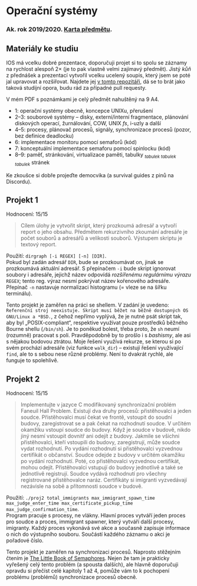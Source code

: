 # Operační systémy
### Ak. rok 2019/2020. [Karta předmětu](https://www.fit.vut.cz/study/course/13332/.cs).

## Materiály ke studiu
IOS má vcelku dobré prezentace, doporučuji projet si to spolu se záznamy na rychlost alespoň 2× (je to pak vlastně velmi zajímavý předmět). Jistý _kůň_ z přednášek a prezentací vytvořil vcelku ucelený soupis, který jsem se poté jal upravovat a rozšiřovat. Najdete jej [v tomto repozitáři](https://github.com/ondryaso/FIT-IOS-notes), dá se to brát jako taková studijní opora, budu rád za případné pull requesty.

V mém PDF s poznámkami je celý předmět nahuštěný na 9 A4.
- 1: operační systémy obecně, koncepce UNIXu, přerušení
- 2–3: souborové systémy – disky, externí/interní fragmentace, plánování diskových operací, žurnálování, COW, UNIX _fs_, i-uzly a další
- 4–5: procesy, plánovač procesů, signály, synchronizace procesů (pozor, bez definice deadlocku)
- 6: implementace monitoru pomocí semaforů (kód)
- 7: konceptuální implementace semaforu pomocí spinlocku (kód)
- 8–9: paměť, stránkování, virtualizace paměti, tabulky <sub>_tabulek tabulek tabulek_</sub> stránek 

Ke zkoušce si dobře projeďte democvika (a survival guides z pinů na Discordu).

## Projekt 1
Hodnocení: 15/15
> Cílem úlohy je vytvořit skript, který prozkoumá adresář a vytvoří report o jeho obsahu. Předmětem rekurzivního zkoumání adresáře je počet souborů a adresářů a velikosti souborů. Výstupem skriptu je textový report.

Použití: `dirgraph [-i REGEX] [-n] [DIR]`. \
Pokud byl zadán adresář `DIR`, bude se prozkoumávat on, jinak se prozkoumává aktuální adresář. S přepínačem `-i` bude skript ignorovat soubory i adresáře, jejichž název odpovídá _rozšířenému regulárnímu výrazu_ `REGEX`; tento reg. výraz nesmí pokrývat název kořenového adresáře. Přepínač `-n` nastavuje normalizaci histogramu (= vleze se na šířku terminálu).

Tento projekt je zaměřen na práci se shellem. V zadání je uvedeno: `Referenční stroj neexistuje. Skript musí běžet na běžně dostupných OS GNU/Linux a *BSD.`, z čehož nepřímo vyplývá, že je nutné psát skript tak, aby byl „POSIX-compliant“, respektive využívat pouze prostředků běžného Bourne shellu (`/bin/sh`). Je to poněkud bolest, třeba proto, že `sh` neumí (rozumně) pracovat s poli. Pravděpodobně by to prošlo i s _bashismy_, ale asi s nějakou bodovou ztrátou. Moje řešení využívá rekurze, se kterou si po svém prochází adresáře (viz funkce `walk_dir`) – existují řešení využívající `find`, ale to s sebou nese různé problémy. Není to dvakrát rychlé, ale funguje to spolehlivě.

## Projekt 2
Hodnocení: 15/15
> Implementujte v jazyce C modifikovaný synchronizační problém Faneuil Hall Problem. Existují dva druhy procesů: přistěhovalci a jeden soudce. Přistěhovalci musí čekat ve frontě, vstoupit do soudní budovy, zaregistrovat se a pak čekat na rozhodnutí soudce. V určitém okamžiku vstoupí soudce do budovy. Když je soudce v budově, nikdo jiný nesmí vstoupit dovnitř ani odejít z budovy. Jakmile se všichni přistěhovalci, kteří vstoupili do budovy, zaregistrují, může soudce vydat rozhodnutí. Po vydání rozhodnutí si přistěhovalci vyzvednou certifikát o občanství. Soudce odejde z budovy v určitém okamžiku po vydání rozhodnutí. Poté, co přistěhovalci vyzvednou certifikát, mohou odejít. Přistěhovalci vstupují do budovy jednotlivě a také se jednotlivě registrují. Soudce vydává rozhodnutí pro všechny registrované přistěhovalce naráz. Certifikáty si imigranti vyzvedávají nezávisle na sobě a přítomnosti soudce v budově.

Použití: `./proj2 total_immigrants max_immigrant_spawn_time max_judge_enter_time max_certificate_pickup_time max_judge_confirmation_time`.\
Program pracuje s procesy, ne vlákny. Hlavní proces vytváří jeden proces pro soudce a proces, immigrant spawner, který vytváří další procesy, imigranty. Každý proces vykonává své akce a současně zapisuje informace o nich do výstupního souboru. Součástí každého záznamu o akci je pořadové číslo.

Tento projekt je zaměřen na synchronizaci procesů. Naprosto stěžejním čtením je [The Little Book of Semaphores](http://greenteapress.com/semaphores/LittleBookOfSemaphores.pdf). Nejen že tam je prakticky vyřešený celý tento problém (a spousta dalších), ale hlavně doporučuji opravdu si přečíst celé kapitoly 1 až 4, pomůže vám to k pochopení problému (problémů) synchronizace procesů obecně.